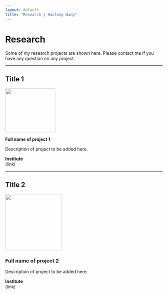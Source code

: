 ```yaml
---
layout: default
title: "Research | Haolong Wang"
---
```


# Research

Some of my research projects are shown here. Please contact me if you have any question on any project.

---

## Title 1
<img class="profile-picture" src="{{ site.url }}/assets/panda-head.png" style="opacity: 0.80; width: 160px; height: 140px;">

**Full name of project 1**  
  
Description of project to be added here.  
  
**Institute**  
(link)  

---

## Title 2
<img class="profile-picture" src="{{ site.url }}/assets/plant.png" style="opacity: 0.80; width: 180px; height: 180px;">

### Full name of project 2
Description of project to be added here.  
  
**Institute**  
(link)  
